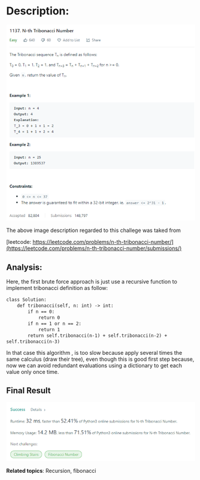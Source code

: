 # Description:

![challenge image from: leetcode.com](challenge.png)

The above image description regarded to this challege was taked from

[leetcode: https://leetcode.com/problems/n-th-tribonacci-number/](https://leetcode.com/problems/n-th-tribonacci-number/submissions/)

## Analysis:

Here, the first brute force approach is just use a recursive function to implement
tribonacci definition as follow:

```
class Solution:
    def tribonacci(self, n: int) -> int:
        if n == 0:
            return 0
        if n == 1 or n == 2:
            return 1
        return self.tribonacci(n-1) + self.tribonacci(n-2) + self.tribonacci(n-3)
```

In that case this algorithm , is too slow because apply several times the same calculus (draw their tree),
even though this is good first step because, now we can avoid redundant evaluations using a dictionary to
get each value only once time.

## Final Result

![final result recurtion plus dictionary: {challenge page}.com](summary.png)

**Related topics**: Recursion, fibonacci
